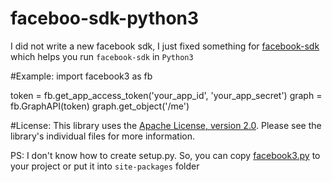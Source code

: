 faceboo-sdk-python3
===================

I did not write a new facebook sdk, I just fixed something for [facebook-sdk](https://github.com/pythonforfacebook/facebook-sdk) which helps you run `facebook-sdk` in `Python3`

#Example:
  import facebook3 as fb

  token = fb.get_app_access_token('your_app_id', 'your_app_secret')
  graph = fb.GraphAPI(token)
  graph.get_object('/me')


#License:
This library uses the [Apache License, version 2.0](http://www.apache.org/licenses/LICENSE-2.0.html). Please see the library's individual files for more information.


PS: I don't know how to create setup.py. So, you can copy [facebook3.py](https://github.com/tuanchauict/faceboo-sdk-python3/blob/master/facebook3.py) to your project or put it into `site-packages` folder

